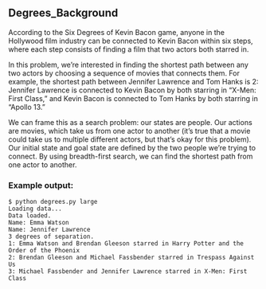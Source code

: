 ## Degrees_Background
According to the Six Degrees of Kevin Bacon game, anyone in the Hollywood film industry can be connected to Kevin Bacon within six steps, where each step consists of finding a film that two actors both starred in.

In this problem, we’re interested in finding the shortest path between any two actors by choosing a sequence of movies that connects them. For example, the shortest path between Jennifer Lawrence and Tom Hanks is 2: Jennifer Lawrence is connected to Kevin Bacon by both starring in “X-Men: First Class,” and Kevin Bacon is connected to Tom Hanks by both starring in “Apollo 13.”

We can frame this as a search problem: our states are people. Our actions are movies, which take us from one actor to another (it’s true that a movie could take us to multiple different actors, but that’s okay for this problem). Our initial state and goal state are defined by the two people we’re trying to connect. By using breadth-first search, we can find the shortest path from one actor to another.
### Example output:
```
$ python degrees.py large
Loading data...
Data loaded.
Name: Emma Watson
Name: Jennifer Lawrence
3 degrees of separation.
1: Emma Watson and Brendan Gleeson starred in Harry Potter and the Order of the Phoenix
2: Brendan Gleeson and Michael Fassbender starred in Trespass Against Us
3: Michael Fassbender and Jennifer Lawrence starred in X-Men: First Class
```
